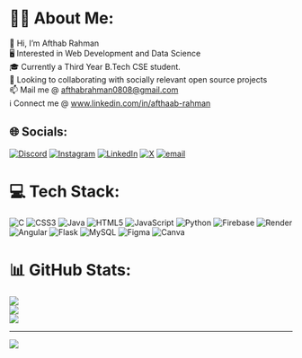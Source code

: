 # 👋🏻 About Me:
👋 Hi, I’m Afthab Rahman<br>🖥️ Interested in Web Development and Data Science<br>🎓 Currently a Third Year B.Tech CSE student.<br>🔗 Looking to collaborating with socially relevant open source projects<br>📫 Mail me @ afthabrahman0808@gmail.com<br>ℹ️ Connect me @ www.linkedin.com/in/afthaab-rahman


## 🌐 Socials:
[![Discord](https://img.shields.io/badge/Discord-%237289DA.svg?logo=discord&logoColor=white)](https://discord.gg/4fthaab) [![Instagram](https://img.shields.io/badge/Instagram-%23E4405F.svg?logo=Instagram&logoColor=white)](https://instagram.com/afthaab_rahman) [![LinkedIn](https://img.shields.io/badge/LinkedIn-%230077B5.svg?logo=linkedin&logoColor=white)](https://linkedin.com/in/afthaab-rahman) [![X](https://img.shields.io/badge/X-black.svg?logo=X&logoColor=white)](https://x.com/afthaabrahman) [![email](https://img.shields.io/badge/Email-D14836?logo=gmail&logoColor=white)](mailto:afthabrahman0808@gmail.com) 

# 💻 Tech Stack:
![C](https://img.shields.io/badge/c-%2300599C.svg?style=for-the-badge&logo=c&logoColor=white) ![CSS3](https://img.shields.io/badge/css3-%231572B6.svg?style=for-the-badge&logo=css3&logoColor=white) ![Java](https://img.shields.io/badge/java-%23ED8B00.svg?style=for-the-badge&logo=openjdk&logoColor=white) ![HTML5](https://img.shields.io/badge/html5-%23E34F26.svg?style=for-the-badge&logo=html5&logoColor=white) ![JavaScript](https://img.shields.io/badge/javascript-%23323330.svg?style=for-the-badge&logo=javascript&logoColor=%23F7DF1E) ![Python](https://img.shields.io/badge/python-3670A0?style=for-the-badge&logo=python&logoColor=ffdd54) ![Firebase](https://img.shields.io/badge/firebase-%23039BE5.svg?style=for-the-badge&logo=firebase) ![Render](https://img.shields.io/badge/Render-%46E3B7.svg?style=for-the-badge&logo=render&logoColor=white) ![Angular](https://img.shields.io/badge/angular-%23DD0031.svg?style=for-the-badge&logo=angular&logoColor=white) ![Flask](https://img.shields.io/badge/flask-%23000.svg?style=for-the-badge&logo=flask&logoColor=white) ![MySQL](https://img.shields.io/badge/mysql-4479A1.svg?style=for-the-badge&logo=mysql&logoColor=white) ![Figma](https://img.shields.io/badge/figma-%23F24E1E.svg?style=for-the-badge&logo=figma&logoColor=white) ![Canva](https://img.shields.io/badge/Canva-%2300C4CC.svg?style=for-the-badge&logo=Canva&logoColor=white)
# 📊 GitHub Stats:
![](https://github-readme-stats.vercel.app/api?username=4fthaab&theme=dark&hide_border=false&include_all_commits=false&count_private=false)<br/>
![](https://nirzak-streak-stats.vercel.app/?user=4fthaab&theme=dark&hide_border=false)<br/>
![](https://github-readme-stats.vercel.app/api/top-langs/?username=4fthaab&theme=dark&hide_border=false&include_all_commits=false&count_private=false&layout=compact)

---
[![](https://visitcount.itsvg.in/api?id=4fthaab&icon=0&color=0)](https://visitcount.itsvg.in)

<!-- Proudly created with GPRM ( https://gprm.itsvg.in ) -->
